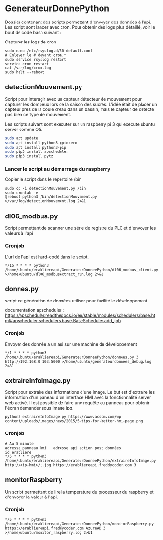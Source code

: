 # GenerateurDonnePython

Dossier contenant des scripts permettant d'envoyer des données à l'api. Les script sont lancer avec cron. Pour obtenir des logs plus détaillé, voir le bout de code bash suivant :

Capturer les logs de cron
```
sudo nano /etc/rsyslog.d/50-default.conf
# Enlever le # devant cron.*
sudo service rsyslog restart
service cron restart
cat /var/log/cron.log
sudo halt --reboot
```

## detectionMouvement.py

Script pour interagir avec un capteur détecteur de mouvement pour capturer les dompeux lors de la saison des sucres. L'idée était de placer un capteur près de la coulé d'eau dans un bassin, mais le capteur de détecte pas bien ce type de mouvement.

Les scripts suivant sont executer sur un raspberry pi 3 qui execute ubuntu server comme OS. 

```bash
sudo apt update
sudo apt install python3-gpiozero
sudo apt install python3-pip
sudo pip3 install apscheduler
sudo pip3 install pytz
```

### Lancer le script au démarrage du raspberry

Copier le script dans le repertoire /bin
```
sudo cp -i detectionMouvement.py /bin
sudo crontab -e
@reboot python3 /bin/detectionMouvement.py >/var/log/detectionMouvement.log 2>&1
```

## dl06_modbus.py

Script permettant de scanner une série de registre du PLC et d'envoyer les valeurs à l'api

### Cronjob

L'url de l'api est hard-codé dans le script.

```
*/15 * * * * python3 /home/ubuntu/erabliereapi/GenerateurDonneePython/dl06_modbus_client.py >/home/ubuntu/dl06_modbusextract_run.log 2>&1
```

## donnes.py

script de génération de données utiliser pour facilité le développement

documentation apscheduler : https://apscheduler.readthedocs.io/en/stable/modules/schedulers/base.html#apscheduler.schedulers.base.BaseScheduler.add_job

### Cronjob

Envoyer des donnée a un api sur une machine de développement

```
*/1 * * * * python3 /home/ubuntu/erabliereapi/GenerateurDonneePython/donnees.py 3 http://192.168.0.103:5000 >/home/ubuntu/generateurdonnees_debug.log 2>&1
```

## extraireInfoImage.py

Script pour extraire des informations d'une image. Le but est d'extraire les information d'un paneau d'un interface HMI avec la fonctionnalité server web activé. Il est possible de faire une requête au panneau pour obtenir l'écran demander sous image jpg.

```
python3 extraireInfoImage.py https://www.acscm.com/wp-content/uploads/images/news/2015/5-tips-for-better-hmi-page.png
```

### Cronjob

```
# Au 5 minute                                                                             adresse panneau hmi   adresse api action post données                           id erabliere
*/5 * * * * python3 /home/ubuntu/erabliereapi/GenerateurDonneePython/extraireInfoImage.py http://<ip-hmi>/1.jpg https://erabliereapi.freddycoder.com 3
```

## monitorRaspberry

Un script permettant de lire la temperature du processeur du raspberry et d'envoyer la valeur à l'api.

### Cronjob

```
*/5 * * * * python3 /home/ubuntu/erabliereapi/GenerateurDonneePython/monitorRaspberry.py https://erabliereapi.freddycoder.com AzureAD 3 >/home/ubuntu/monitor_raspberry.log 2>&1
```
